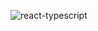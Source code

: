 ![react-typescript](https://github.com/lucasabreuaraujo/Estudos-Cronometrados/assets/93926879/0c95077c-413d-4e14-9bd1-0210e0fdf5c0)

